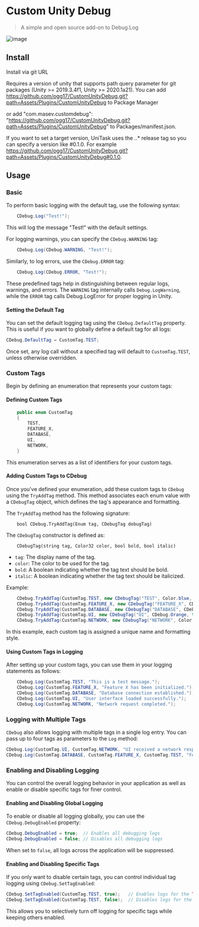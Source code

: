# Custom Unity Debug
> A simple and open source add-on to Debug.Log

![image](https://github.com/user-attachments/assets/6575f530-011e-4e31-9bdc-e6e12e468336)

## Install
Install via git URL

Requires a version of unity that supports path query parameter for git packages (Unity >= 2019.3.4f1, Unity >= 2020.1a21). 
You can add https://github.com/ogg17/CustomUnityDebug.git?path=Assets/Plugins/CustomUnityDebug to Package Manager

or add "com.masev.customdebug": "https://github.com/ogg17/CustomUnityDebug.git?path=Assets/Plugins/CustomUnityDebug" to Packages/manifest.json.

If you want to set a target version, UniTask uses the *.*.* release tag so you can specify a version like #0.1.0. 
For example https://github.com/ogg17/CustomUnityDebug.git?path=Assets/Plugins/CustomUnityDebug#0.1.0.

## Usage

### Basic
To perform basic logging with the default tag, use the following syntax:

```csharp
    CDebug.Log("Test!");
```
This will log the message "Test!" with the default settings.

For logging warnings, you can specify the `CDebug.WARNING` tag:

```csharp
    CDebug.Log(CDebug.WARNING, "Test!");
```

Similarly, to log errors, use the `CDebug.ERROR` tag:

```csharp
    CDebug.Log(CDebug.ERROR, "Test!");
```
These predefined tags help in distinguishing between regular logs, warnings, and errors. The `WARNING` tag internally calls `Debug.LogWarning`, while the `ERROR` tag calls Debug.LogError for proper logging in Unity.
#### Setting the Default Tag

You can set the default logging tag using the `CDebug.DefaultTag` property. This is useful if you want to globally define a default tag for all logs:

```csharp
CDebug.DefaultTag = CustomTag.TEST;
```

Once set, any log call without a specified tag will default to `CustomTag.TEST`, unless otherwise overridden.

### Custom Tags

Begin by defining an enumeration that represents your custom tags:

#### Defining Custom Tags

```csharp
    public enum CustomTag
    {
        TEST,
        FEATURE_X,
        DATABASE,
        UI,
        NETWORK,
    }
```
This enumeration serves as a list of identifiers for your custom tags.

#### Adding Custom Tags to CDebug

Once you've defined your enumeration, add these custom tags to `CDebug` using the `TryAddTag` method. This method associates each enum value with a `CDebugTag` object, which defines the tag's appearance and formatting.

The `TryAddTag` method has the following signature:
```
    bool CDebug.TryAddTag(Enum tag, CDebugTag debugTag)
```

The `CDebugTag` constructor is defined as:
```
    CDebugTag(string tag, Color32 color, bool bold, bool italic)
```
* `tag`: The display name of the tag.
* `color`: The color to be used for the tag.
* `bold`: A boolean indicating whether the tag text should be bold.
* `italic`: A boolean indicating whether the tag text should be italicized.

Example:
```csharp
    CDebug.TryAddTag(CustomTag.TEST, new CDebugTag("TEST", Color.blue, false, false));
    CDebug.TryAddTag(CustomTag.FEATURE_X, new CDebugTag("FEATURE_X", CDebug.Pink, false, true));
    CDebug.TryAddTag(CustomTag.DATABASE, new CDebugTag("DATABASE", CDebug.WhiteGray, true, false));
    CDebug.TryAddTag(CustomTag.UI, new CDebugTag("UI", CDebug.Orange, true, true));
    CDebug.TryAddTag(CustomTag.NETWORK, new CDebugTag("NETWORK", Color.green, false, false));
```
In this example, each custom tag is assigned a unique name and formatting style.

#### Using Custom Tags in Logging

After setting up your custom tags, you can use them in your logging statements as follows:
```csharp
    CDebug.Log(CustomTag.TEST, "This is a test message.");
    CDebug.Log(CustomTag.FEATURE_X, "Feature X has been initialized.");
    CDebug.Log(CustomTag.DATABASE, "Database connection established.");
    CDebug.Log(CustomTag.UI, "User interface loaded successfully.");
    CDebug.Log(CustomTag.NETWORK, "Network request completed.");
```

### Logging with Multiple Tags

`CDebug` also allows logging with multiple tags in a single log entry. You can pass up to four tags as parameters to the `Log` method:
```csharp
CDebug.Log(CustomTag.UI, CustomTag.NETWORK, "UI received a network response.");
CDebug.Log(CustomTag.DATABASE, CustomTag.FEATURE_X, CustomTag.TEST, "Feature X is processing database test data.");
```

### Enabling and Disabling Logging

You can control the overall logging behavior in your application as well as enable or disable specific tags for finer control.

#### Enabling and Disabling Global Logging

To enable or disable all logging globally, you can use the `CDebug.DebugEnabled` property:

```csharp
CDebug.DebugEnabled = true;  // Enables all debugging logs
CDebug.DebugEnabled = false; // Disables all debugging logs
```

When set to `false`, all logs across the application will be suppressed.

#### Enabling and Disabling Specific Tags

If you only want to disable certain tags, you can control individual tag logging using `CDebug.SetTagEnabled`:

```csharp
CDebug.SetTagEnabled(CustomTag.TEST, true);   // Enables logs for the TEST tag
CDebug.SetTagEnabled(CustomTag.TEST, false);  // Disables logs for the TEST tag
```

This allows you to selectively turn off logging for specific tags while keeping others enabled.
